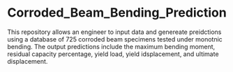 # Corroded_Beam_Bending_Prediction
This repository allows an engineer to input data and genereate preidctions using a database of 725 corroded beam specimens tested under monotnic bending. The output predictions include the maximum  bending moment, residual capacity percentage, yield load, yield idsplacement, and ultimate displacement.
